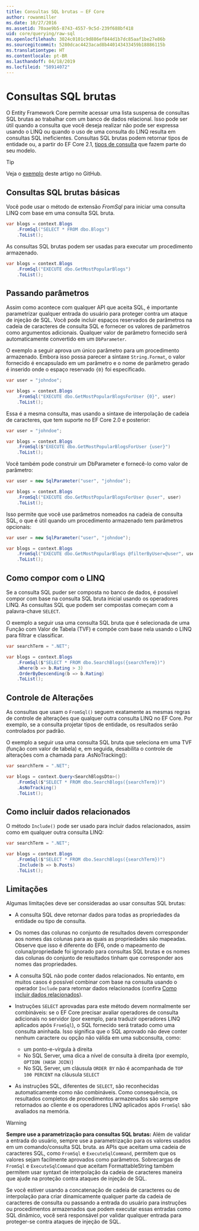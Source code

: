 ```yaml
---
title: Consultas SQL brutas – EF Core
author: rowanmiller
ms.date: 10/27/2016
ms.assetid: 70aae9b5-8743-4557-9c5d-239f688bf418
uid: core/querying/raw-sql
ms.openlocfilehash: 3024c0101c9d886ef844d1b7dc85aaf1be27e86b
ms.sourcegitcommit: 5280dcac4423acad8b440143433459b18886115b
ms.translationtype: HT
ms.contentlocale: pt-BR
ms.lasthandoff: 04/18/2019
ms.locfileid: "58914072"
---
```

# <a name="raw-sql-queries"></a>Consultas SQL brutas

O Entity Framework Core permite acessar uma lista suspensa de consultas SQL brutas ao trabalhar com um banco de dados relacional. Isso pode ser útil quando a consulta que você deseja realizar não pode ser expressa usando o LINQ ou quando o uso de uma consulta do LINQ resulta em consultas SQL ineficientes. Consultas SQL brutas podem retornar tipos de entidade ou, a partir do EF Core 2.1, [tipos de consulta](xref:core/modeling/query-types) que fazem parte do seu modelo.

> [!TIP]  
> Veja o [exemplo](https://github.com/aspnet/EntityFramework.Docs/tree/master/samples/core/Querying) deste artigo no GitHub.

## <a name="basic-raw-sql-queries"></a>Consultas SQL brutas básicas

Você pode usar o método de extensão *FromSql* para iniciar uma consulta LINQ com base em uma consulta SQL bruta.

<!-- [!code-csharp[Main](samples/core/Querying/Querying/RawSQL/Sample.cs)] -->
``` csharp
var blogs = context.Blogs
    .FromSql("SELECT * FROM dbo.Blogs")
    .ToList();
```

As consultas SQL brutas podem ser usadas para executar um procedimento armazenado.

<!-- [!code-csharp[Main](samples/core/Querying/Querying/RawSQL/Sample.cs)] -->
``` csharp
var blogs = context.Blogs
    .FromSql("EXECUTE dbo.GetMostPopularBlogs")
    .ToList();
```

## <a name="passing-parameters"></a>Passando parâmetros

Assim como acontece com qualquer API que aceita SQL, é importante parametrizar qualquer entrada do usuário para proteger contra um ataque de injeção de SQL. Você pode incluir espaços reservados de parâmetros na cadeia de caracteres de consulta SQL e fornecer os valores de parâmetros como argumentos adicionais. Qualquer valor de parâmetro fornecido será automaticamente convertido em um `DbParameter`.

O exemplo a seguir aprova um único parâmetro para um procedimento armazenado. Embora isso possa parecer a sintaxe `String.Format`, o valor fornecido é encapsulado em um parâmetro e o nome de parâmetro gerado é inserido onde o espaço reservado `{0}` foi especificado.

<!-- [!code-csharp[Main](samples/core/Querying/Querying/RawSQL/Sample.cs)] -->
``` csharp
var user = "johndoe";

var blogs = context.Blogs
    .FromSql("EXECUTE dbo.GetMostPopularBlogsForUser {0}", user)
    .ToList();
```

Essa é a mesma consulta, mas usando a sintaxe de interpolação de cadeia de caracteres, que tem suporte no EF Core 2.0 e posterior:

<!-- [!code-csharp[Main](samples/core/Querying/Querying/RawSQL/Sample.cs)] -->
``` csharp
var user = "johndoe";

var blogs = context.Blogs
    .FromSql($"EXECUTE dbo.GetMostPopularBlogsForUser {user}")
    .ToList();
```

Você também pode construir um DbParameter e fornecê-lo como valor de parâmetro:

<!-- [!code-csharp[Main](samples/core/Querying/Querying/RawSQL/Sample.cs)] -->
``` csharp
var user = new SqlParameter("user", "johndoe");

var blogs = context.Blogs
    .FromSql("EXECUTE dbo.GetMostPopularBlogsForUser @user", user)
    .ToList();
```

Isso permite que você use parâmetros nomeados na cadeia de consulta SQL, o que é útil quando um procedimento armazenado tem parâmetros opcionais:

<!-- [!code-csharp[Main](samples/core/Querying/Querying/RawSQL/Sample.cs)] -->
``` csharp
var user = new SqlParameter("user", "johndoe");

var blogs = context.Blogs
    .FromSql("EXECUTE dbo.GetMostPopularBlogs @filterByUser=@user", user)
    .ToList();
```

## <a name="composing-with-linq"></a>Como compor com o LINQ

Se a consulta SQL puder ser composta no banco de dados, é possível compor com base na consulta SQL bruta inicial usando os operadores LINQ. As consultas SQL que podem ser compostas começam com a palavra-chave `SELECT`.

O exemplo a seguir usa uma consulta SQL bruta que é selecionada de uma Função com Valor de Tabela (TVF) e compõe com base nela usando o LINQ para filtrar e classificar.

<!-- [!code-csharp[Main](samples/core/Querying/Querying/RawSQL/Sample.cs)] -->
``` csharp
var searchTerm = ".NET";

var blogs = context.Blogs
    .FromSql($"SELECT * FROM dbo.SearchBlogs({searchTerm})")
    .Where(b => b.Rating > 3)
    .OrderByDescending(b => b.Rating)
    .ToList();
```

## <a name="change-tracking"></a>Controle de Alterações

As consultas que usam o `FromSql()` seguem exatamente as mesmas regras de controle de alterações que qualquer outra consulta LINQ no EF Core. Por exemplo, se a consulta projetar tipos de entidade, os resultados serão controlados por padrão.  

O exemplo a seguir usa uma consulta SQL bruta que seleciona em uma TVF (função com valor de tabela) e, em seguida, desabilita o controle de alterações com a chamada para .AsNoTracking():

<!-- [!code-csharp[Main](samples/core/Querying/Querying/RawSQL/Sample.cs)] -->
``` csharp
var searchTerm = ".NET";

var blogs = context.Query<SearchBlogsDto>()
    .FromSql($"SELECT * FROM dbo.SearchBlogs({searchTerm})")
    .AsNoTracking()
    .ToList();
```

## <a name="including-related-data"></a>Como incluir dados relacionados

O método `Include()` pode ser usado para incluir dados relacionados, assim como em qualquer outra consulta LINQ:

<!-- [!code-csharp[Main](samples/core/Querying/Querying/RawSQL/Sample.cs)] -->
``` csharp
var searchTerm = ".NET";

var blogs = context.Blogs
    .FromSql($"SELECT * FROM dbo.SearchBlogs({searchTerm})")
    .Include(b => b.Posts)
    .ToList();
```

## <a name="limitations"></a>Limitações

Algumas limitações deve ser consideradas ao usar consultas SQL brutas:

* A consulta SQL deve retornar dados para todas as propriedades da entidade ou tipo de consulta.

* Os nomes das colunas no conjunto de resultados devem corresponder aos nomes das colunas para as quais as propriedades são mapeadas. Observe que isso é diferente do EF6, onde o mapeamento de coluna/propriedade foi ignorado para consultas SQL brutas e os nomes das colunas do conjunto de resultados tinham que corresponder aos nomes das propriedades.

* A consulta SQL não pode conter dados relacionados. No entanto, em muitos casos é possível combinar com base na consulta usando o operador `Include` para retornar dados relacionados (confira [Como incluir dados relacionados](#including-related-data)).

* Instruções `SELECT` aprovadas para este método devem normalmente ser combináveis: se o EF Core precisar avaliar operadores de consulta adicionais no servidor (por exemplo, para traduzir operadores LINQ aplicados após `FromSql`), o SQL fornecido será tratado como uma consulta aninhada. Isso significa que o SQL aprovado não deve conter nenhum caractere ou opção não válida em uma subconsulta, como:
  * um ponto-e-vírgula à direita
  * No SQL Server, uma dica a nível de consulta à direita (por exemplo, `OPTION (HASH JOIN)`)
  * No SQL Server, um cláusula `ORDER BY` não é acompanhada de `TOP 100 PERCENT` na cláusula `SELECT`

* As instruções SQL, diferentes de `SELECT`, são reconhecidas automaticamente como não combináveis. Como consequência, os resultados completos de procedimentos armazenados são sempre retornados ao cliente e os operadores LINQ aplicados após `FromSql` são avaliados na memória.

> [!WARNING]  
> **Sempre use a parametrização para consultas SQL brutas:** Além de validar a entrada do usuário, sempre use a parametrização para os valores usados em um comando/consulta SQL bruta. as APIs que aceitam uma cadeia de caracteres SQL, como `FromSql` e `ExecuteSqlCommand`, permitem que os valores sejam facilmente aprovados como parâmetros. Sobrecargas de `FromSql` e `ExecuteSqlCommand` que aceitam FormattableString também permitem usar syntaxt de interpolação da cadeia de caracteres maneira que ajude na proteção contra ataques de injeção de SQL. 
> 
> Se você estiver usando a concatenação de cadeia de caracteres ou de interpolação para criar dinamicamente qualquer parte da cadeia de caracteres de consulta ou passando a entrada do usuário para instruções ou procedimentos armazenados que podem executar essas entradas como SQL dinâmico, você será responsável por validar qualquer entrada para proteger-se contra ataques de injeção de SQL.
